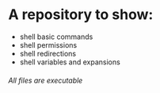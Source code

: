 # A repository to show:
* shell basic commands
* shell permissions
* shell redirections
* shell variables and expansions
###### All files are executable

